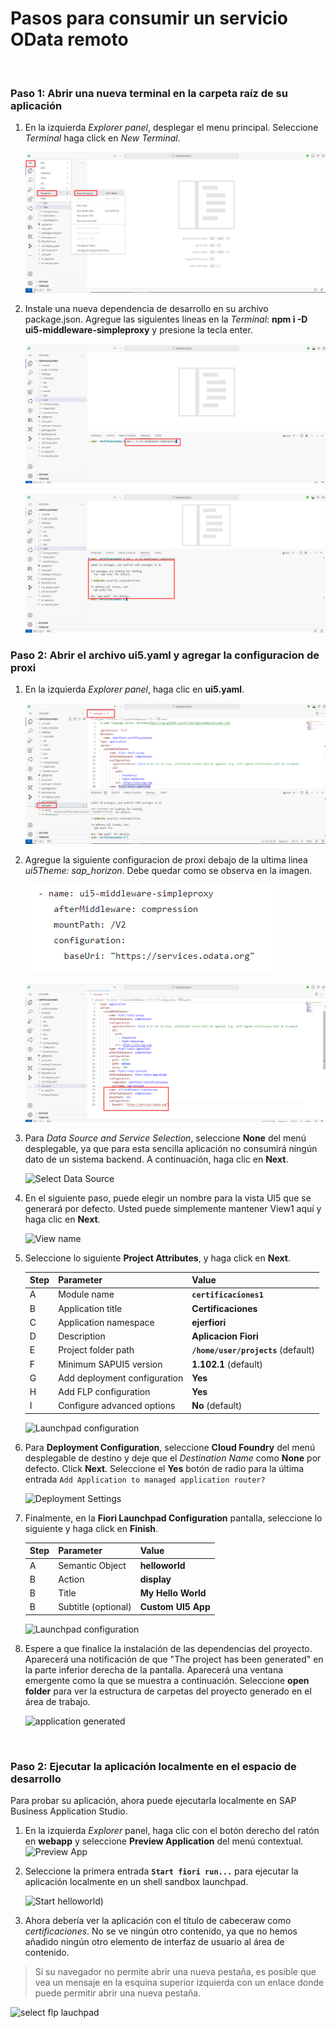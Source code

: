 # Pasos para consumir un servicio OData remoto

<br>

### Paso 1: Abrir una nueva terminal en la carpeta raíz de su aplicación

1. En la izquierda *Explorer panel*, desplegar el menu principal. Seleccione *Terminal* haga click en *New Terminal*.

   ![Open new terminal](img/n01-open-new-terminal.png)
   

2. Instale una nueva dependencia de desarrollo en su archivo package.json. Agregue las siguientes lineas en la *Terminal*:  **npm i -D ui5-middleware-simpleproxy** y presione la tecla enter. 

   ![Install dependency](img/n02-install-dependency-simpleproxy.png)

   ![Install dependency2](img/n03-install-dependency-simpleproxy.png)

### Paso 2: Abrir el archivo ui5.yaml y agregar la configuracion de proxi

1. En la izquierda *Explorer panel*, haga clic en **ui5.yaml**.
   
   ![Open yaml ui5](img/n04-open-ui5-yaml-file.png)

2. Agregue la siguiente configuracion de proxi debajo de la ultima linea *ui5Theme: sap_horizon*. Debe quedar como se observa en la imagen. 
   
   ![Add proxi configuration 2 ](img/n05-proxy-config-cod.png)
     
   ![Add proxi configuration ](img/n05-proxy-configuration.png)
   
4. Para *Data Source and Service Selection*, seleccione **None** del menú desplegable, ya que para esta sencilla aplicación no consumirá ningún dato de un sistema backend. A continuación, haga clic en **Next**.

   ![Select Data Source](img/n04-select-datasource-none.png)

5. En el siguiente paso, puede elegir un nombre para la vista UI5 que se generará por defecto. Usted puede simplemente mantener View1 aquí y haga clic en **Next**.

   ![View name](img/n05-keep-view-name.png)

6. Seleccione lo siguiente **Project Attributes**, y haga click en **Next**.

    | Step | Parameter | Value |
    |:-----|:----------|:------|
    | A | Module name | **`certificaciones1`** |
    | B | Application title | **Certificaciones** |
    | C | Application namespace | **ejerfiori** |
    | D | Description | **Aplicacion Fiori** |
    | E | Project folder path | **`/home/user/projects`** (default)|
    | F | Minimum SAPUI5 version | **1.102.1** (default) |
    | G | Add deployment configuration | **Yes**|
    | H | Add FLP configuration | **Yes** |
    | I | Configure advanced options | **No** (default) |

   ![Launchpad configuration](img/n08-flp-config.png)
    
7. Para **Deployment Configuration**, seleccione **Cloud Foundry** del menú desplegable de destino y deje que el *Destination Name* como **None** por defecto. Click **Next**. Seleccione el **Yes** botón de radio para la última entrada `Add Application to managed application router?`

   ![Deployment Settings](img/n07-deployment-config.png)

8. Finalmente, en la **Fiori Launchpad Configuration** pantalla, seleccione lo siguiente y haga click en **Finish**. 

    | Step | Parameter | Value |
    |:-----|:----------|:------|
    | A | Semantic Object | **helloworld** |
    | B | Action | **display** |
    | B | Title | **My Hello World** |
    | B | Subtitle (optional) | **Custom UI5 App** |

    ![Launchpad configuration](img/n08-flp-config.png)

9. Espere a que finalice la instalación de las dependencias del proyecto. Aparecerá una notificación de que "The project has been generated" en la parte inferior derecha de la pantalla. Aparecerá una ventana emergente como la que se muestra a continuación. Seleccione **open folder** para ver la estructura de carpetas del proyecto generado en el área de trabajo.
    
    ![application generated](img/n09-open-folder-in-workspace.png)


<br>

### Paso 2: Ejecutar la aplicación localmente en el espacio de desarrollo

Para probar su aplicación, ahora puede ejecutarla localmente en SAP Business Application Studio.

1.	En la izquierda *Explorer* panel, haga clic con el botón derecho del ratón en **webapp** y seleccione **Preview Application** del menú contextual.
    ![Preview App](img/n11-preview-app.png)

2.	Seleccione la primera entrada **`Start fiori run...`** para ejecutar la aplicación localmente en un shell sandbox launchpad.

    ![Start helloworld](img/n13-preview-app.png))

3. Ahora debería ver la aplicación con el título de cabeceraw como *certificaciones*. No se ve ningún otro contenido, ya que no hemos añadido ningún otro elemento de interfaz de usuario al área de contenido.

 >Si su navegador no permite abrir una nueva pestaña, es posible que vea un mensaje en la esquina superior izquierda con un enlace donde puede permitir abrir una nueva pestaña.
   
   ![select flp lauchpad](img/n13-preview-app.png)
   
<br>

